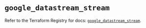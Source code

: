 # `google_datastream_stream`

Refer to the Terraform Registry for docs: [`google_datastream_stream`](https://registry.terraform.io/providers/hashicorp/google/6.17.0/docs/resources/datastream_stream).
